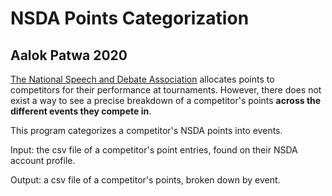 # NSDA Points Categorization
## Aalok Patwa 2020

[The National Speech and Debate Association](https://speechanddebate.org) allocates points to competitors for their performance at tournaments. However, there does not exist a way to see a precise breakdown of a competitor's points **across the different events they compete in**.

This program categorizes a competitor's NSDA points into events. 

Input: the csv file of a competitor's point entries, found on their NSDA account profile. 

Output: a csv file of a competitor's points, broken down by event.
